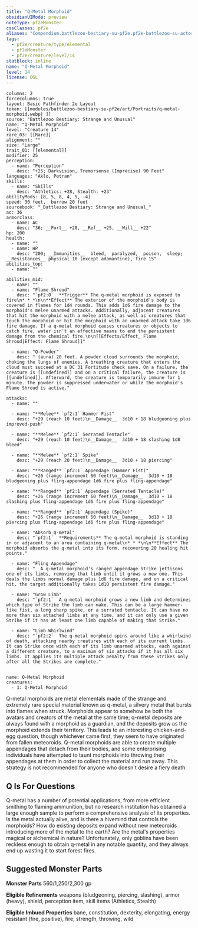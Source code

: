 ```yaml
---
title: "Q-Metal Morphoid"
obsidianUIMode: preview
noteType: pf2eMonster
cssClasses: pf2e
aliases: "Compendium.battlezoo-bestiary-su-pf2e.pf2e-battlezoo-su-actors.Actor.HdiodXpigKFzF8l7" 
tags:
  - pf2e/creature/type/elemental
  - pf2eMonster
  - pf2e/creature/level/14
statblock: inline
name: "Q-Metal Morphoid"
level: 14
license: OGL
---
```


```statblock
columns: 2
forcecolumns: true
layout: Basic Pathfinder 2e Layout
token: [[modules/battlezoo-bestiary-su-pf2e/art/Portraits/q-metal-morphoid.webp| ]]
source: "Battlezoo Bestiary: Strange and Unusual"
name: "Q-Metal Morphoid"
level: "Creature 14"
rare_03: [[Rare]]
alignment: ""
size: "Large"
trait_01: [[elemental]]
modifier: 25
perception:
  - name: "Perception"
    desc: "+25; Darkvision, Tremorsense (Imprecise) 90 Feet"
languages: "Aklo, Petran"
skills:
  - name: "Skills"
    desc: "Athletics: +28, Stealth: +23"
abilityMods: [8, 5, 8, 4, 5, -4]
speed: 30 feet,  burrow 20 feet
sourcebook: "_Battlezoo Bestiary: Strange and Unusual_"
ac: 36
armorclass:
  - name: AC
    desc: "36; __Fort__ +28, __Ref__ +25, __Will__ +22"
hp: 200
health:
  - name: ""
  - name: HP
    desc: "200; __Immunities__  bleed,  paralyzed,  poison,  sleep; __Resistances__ physical 10 (except adamantine), fire 15"
abilities_top:
  - name: ""

abilities_mid:
  - name: ""
  - name: "Flame Shroud"
    desc: "`pf2:0`  **Trigger** The q-metal morphoid is exposed to fire\n* * *\n\n**Effect** The exterior of the morphoid's body is covered in flames for 1d4 rounds. This adds 1d6 fire damage to the morphoid's melee unarmed attacks. Additionally, adjacent creatures that hit the morphoid with a melee attack, as well as creatures that touch the morphoid or hit the morphoid with an unarmed attack take 1d6 fire damage. If a q-metal morphoid causes creatures or objects to catch fire, water isn't an effective means to end the persistent damage from the chemical fire.\n\n[[Effects/Effect_ Flame Shroud|Effect: Flame Shroud]]"

  - name: "Q-Powder"
    desc: " (aura) 20 feet. A powder cloud surrounds the morphoid, choking the lungs of enemies. A breathing creature that enters the cloud must succeed at a DC 31 Fortitude check save. On a failure, the creature is [[undefined]] and on a critical failure, the creature is [[undefined]]. Afterward, the creature is temporarily immune for 1 minute. The powder is suppressed underwater or while the morphoid's Flame Shroud is active."

attacks:
  - name: ""

  - name: "**Melee** `pf2:1` Hammer Fist"
    desc: "+29 (reach 10 feet)\n__Damage__  3d10 + 18 bludgeoning plus improved-push"

  - name: "**Melee** `pf2:1` Serrated Tentacle"
    desc: "+29 (reach 10 feet)\n__Damage__  3d10 + 18 slashing 1d8 bleed"

  - name: "**Melee** `pf2:1` Spike"
    desc: "+29 (reach 20 feet)\n__Damage__  3d10 + 18 piercing"

  - name: "**Ranged** `pf2:1` Appendage (Hammer Fist)"
    desc: "+26 (range increment 60 feet)\n__Damage__  3d10 + 18 bludgeoning plus fling-appendage 1d6 fire plus fling-appendage"

  - name: "**Ranged** `pf2:1` Appendage (Serrated Tentacle)"
    desc: "+26 (range increment 60 feet)\n__Damage__  3d10 + 18 slashing plus fling-appendage 1d6 fire plus fling-appendage"

  - name: "**Ranged** `pf2:1` Appendage (Spike)"
    desc: "+26 (range increment 60 feet)\n__Damage__  3d10 + 18 piercing plus fling-appendage 1d6 fire plus fling-appendage"

  - name: "Absorb Q-metal"
    desc: "`pf2:1`  **Requirements** The q-metal morphoid is standing in or adjacent to an area containing q-metal\n* * *\n\n**Effect** The morphoid absorbs the q-metal into its form, recovering 20 healing hit points."

  - name: "Fling Appendage"
    desc: "  A q-metal morphoid's ranged appendage Strike jettisons one of its limbs, removing that limb until it grows a new one. This deals the limbs normal damage plus 1d6 fire damage, and on a critical hit, the target additionally takes 1d10 persistent fire damage."

  - name: "Grow Limb"
    desc: "`pf2:1`  A q-metal morphoid grows a new limb and determines which type of Strike the limb can make. This can be a large hammer-like fist, a long sharp spike, or a serrated tentacle. It can have no more than six attached limbs at any time, and it can only use a given Strike if it has at least one limb capable of making that Strike."

  - name: "Limb Whirlwind"
    desc: "`pf2:2`  The q-metal morphoid spins around like a whirlwind of death, attacking nearby creatures with each of its current limbs. It can Strike once with each of its limb unarmed attacks, each against a different creature, to a maximum of six attacks if it has all six limbs. It applies its multiple attack penalty from these Strikes only after all the Strikes are complete."
 
```

```encounter-table
name: Q-Metal Morphoid
creatures:
  - 1: Q-Metal Morphoid
```



Q-metal morphoids are metal elementals made of the strange and extremely rare special material known as q-metal, a silvery metal that bursts into flames when struck. Morphoids appear to somehow be both the avatars and creators of the metal at the same time; q-metal deposits are always found with a morphoid as a guardian, and the deposits grow as the morphoid extends their territory. This leads to an interesting chicken-and-egg question, though whichever came first, they seem to have originated from fallen meteoroids. Q-metal morphoids are able to create multiple appendages that detach from their bodies, and some enterprising individuals have attempted to taunt morphoids into throwing their appendages at them in order to collect the material and run away. This strategy is not recommended for anyone who doesn't desire a fiery death.

## Q Is For Questions

Q-metal has a number of potential applications, from more efficient smithing to flaming ammunition, but no research institution has obtained a large enough sample to perform a comprehensive analysis of its properties. Is the metal actually alive, and is there a hivemind that controls the morphoids? How do existing deposits expand without new meteoroids introducing more of the metal to the earth? Are the metal's properties magical or alchemical in nature? Unfortunately, only goblins have been reckless enough to obtain q-metal in any notable quantity, and they always end up wasting it to start forest fires.

## Suggested Monster Parts

**Monster Parts** 560/1,250/2,300 gp

**Eligible Refinements** weapons (bludgeoning, piercing, slashing), armor (heavy), shield, perception item, skill items (Athletics, Stealth)

**Eligible Imbued Properties** bane, constitution, dexterity, elongating, energy resistant (fire, positive), fire, strength, throwing, wild
